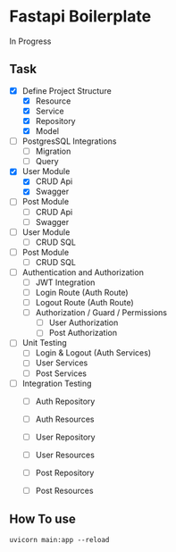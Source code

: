 # Fastapi Boilerplate
In Progress

## Task
* [x] Define Project Structure
    * [x] Resource
    * [x] Service
    * [x] Repository
    * [x] Model
* [ ] PostgresSQL Integrations
    * [ ] Migration
    * [ ] Query
* [x] User Module
    * [x] CRUD Api
    * [x] Swagger
* [ ] Post Module
    * [ ] CRUD Api
    * [ ] Swagger
* [ ] User Module
    * [ ] CRUD SQL
* [ ] Post Module
    * [ ] CRUD SQL
* [ ] Authentication and Authorization
    * [ ] JWT Integration
    * [ ] Login Route (Auth Route)
    * [ ] Logout Route (Auth Route)
    * [ ] Authorization / Guard / Permissions
        * [ ] User Authorization
        * [ ] Post Authorization
* [ ] Unit Testing
    * [ ] Login & Logout (Auth Services)
    * [ ] User Services
    * [ ] Post Services
* [ ] Integration Testing
    * [ ] Auth Repository
    * [ ] Auth Resources
    * [ ] User Repository
    * [ ] User Resources
    * [ ] Post Repository
    * [ ] Post Resources


## How To use
`uvicorn main:app --reload`